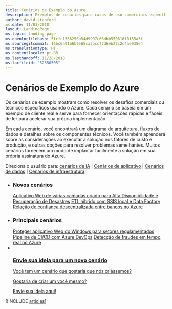 ```yaml
---
title: Cenários de Exemplo do Azure
description: Exemplos de cenários para casos de uso comerciais específicos
author: david-stanford
ms:date: 11/01/2018
layout: LandingPage
ms.topic: landing-page
ms.openlocfilehash: 5fcfc1566256a54d9907c66dbb550616f0155a3f
ms.sourcegitcommit: 16bc6a91b6b9565ca3bcc72d6eb27c2c4ae935e4
ms.translationtype: HT
ms.contentlocale: pt-BR
ms.lasthandoff: 11/28/2018
ms.locfileid: "52550505"
---
```

# <a name="azure-example-scenarios"></a>Cenários de Exemplo do Azure

Os cenários de exemplo mostram como resolver os desafios comerciais ou técnicos específicos usando o Azure. Cada cenário se baseia em um exemplo de cliente real e serve para fornecer orientações rápidas e fáceis de ler para acelerar sua própria implementação.

Em cada cenário, você encontrará um diagrama de arquitetura, fluxos de dados e detalhes sobre os componentes técnicos. Você também aprenderá sobre as considerações ao executar a solução nos fatores de custo e produção, e outras opções para resolver problemas semelhantes. Muitos cenários fornecem um modo de implantar facilmente a solução em sua própria assinatura do Azure.

Direciona o usuário para: [cenários de IA](#ai-scenarios) | [Cenários de aplicativo](#application-scenarios) | [Cenários de dados](#data-scenarios) | [Cenários de infraestrutura](#infrastructure-scenarios)

<ul class="panelContent cardsL">
    <li>
        <div class="cardSize">
            <div class="cardPadding">
                <div class="card">
                    <div class="cardText">
                        <h3>Novos cenários</h3>
                        <a class="barLink" href="/azure/architecture/example-scenario/infrastructure/multi-tier-app-disaster-recovery" data-linktype="absolute-path">Aplicativo Web de várias camadas criado para Alta Disponibilidade e Recuperação de Desastres</a>
                        <a class="barLink" href="/azure/architecture/example-scenario/data/hybrid-etl-with-adf" data-linktype="absolute-path">ETL híbrido com SSIS local e Data Factory</a>
                        <a class="barLink" href="/azure/architecture/example-scenario/apps/decentralized-trust" data-linktype="absolute-path">Relação de confiança descentralizada entre bancos no Azure</a>
                    </div>
                </div>
            </div>
        </div>
    </li>
    <li>
        <div class="cardSize">
            <div class="cardPadding">
                <div class="card">
                    <div class="cardText">
                        <h3>Principais cenários</h3>
                        <a class="barLink" href="/azure/architecture/example-scenario/infrastructure/regulated-multitier-app" data-linktype="absolute-path">Proteger aplicativo Web do Windows para setores regulamentados</a>
                        <a class="barLink" href="/azure/architecture/example-scenario/apps/devops-dotnet-webapp" data-linktype="absolute-path">Pipeline de CI/CD com Azure DevOps</a>
                        <a class="barLink" href="/azure/architecture/example-scenario/data/fraud-detection" data-linktype="absolute-path">Detecção de fraudes em tempo real no Azure</a>
                    </div>
                </div>
            </div>
        </div>
    </li>
    <li>
        <div class="cardSize">
            <div class="cardPadding">
                <div class="card">
                    <div class="cardText">
                        <a href="https://forms.office.com/Pages/ResponsePage.aspx?id=v4j5cvGGr0GRqy180BHbRy0ZnoKOXdVBqaBz653YPElUNjlNMEpPMDNSSU1aWEIxMFNFNlY2T0E3NC4u" data-linktype="external">
                            <div class="cardSize cardsF">
                                <div class="cardPadding">
                                    <div class="card">
                                        <div class="cardImageOuter">
                                            <div class="cardImage">
                                                <img src="https://docs.microsoft.com/en-us/media/common/i_feedback.svg" alt="" data-linktype="external">
                                            </div>
                                        </div>
                                        <div class="cardText">
                                            <h3 class="x-hidden-focus">Envie sua ideia para um novo cenário</h3>
                                            <p>Você tem um cenário que gostaria que nós criássemos?</p>
                                            <p>Gostaria de criar um você mesmo?</p>
                                            <p>Envie sua ideia aqui!</p>
                                        </div>
                                    </div>
                                </div>
                            </div>
                        </a>
                    </div>
                </div>
            </div>
        </div>
    </li>
</ul>

[!INCLUDE [articles](../../includes/scenario_articles.md)]